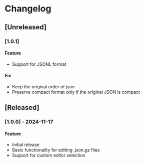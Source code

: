 # Changelog

## [Unreleased]

### [1.0.1]

#### Feature

- Support for JSONL format

#### Fix

- Keep the original order of json
- Preserve compact format only if the original JSON is compact

## [Released]

### [1.0.0] - 2024-11-17

#### Feature

- Initial release
- Basic functionality for editing .json.gz files
- Support for custom editor selection
